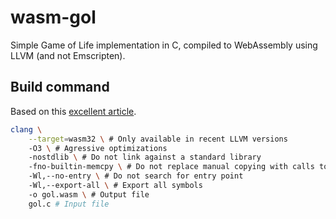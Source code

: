 # wasm-gol

Simple Game of Life implementation in C, compiled to WebAssembly using LLVM (and not Emscripten).

## Build command

Based on this [excellent article](https://surma.dev/things/c-to-webassembly/).

```bash
clang \
	--target=wasm32 \ # Only available in recent LLVM versions
	-O3 \ # Agressive optimizations
	-nostdlib \ # Do not link against a standard library
	-fno-builtin-memcpy \ # Do not replace manual copying with calls to memcpy
	-Wl,--no-entry \ # Do not search for entry point
	-Wl,--export-all \ # Export all symbols
	-o gol.wasm \ # Output file
	gol.c # Input file
```
